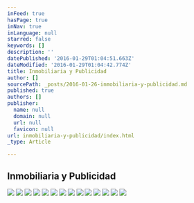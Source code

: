 ```yaml
---
inFeed: true
hasPage: true
inNav: true
inLanguage: null
starred: false
keywords: []
description: ''
datePublished: '2016-01-29T01:04:51.663Z'
dateModified: '2016-01-29T01:04:42.774Z'
title: Inmobiliaria y Publicidad
author: []
sourcePath: _posts/2016-01-26-inmobiliaria-y-publicidad.md
published: true
authors: []
publisher:
  name: null
  domain: null
  url: null
  favicon: null
url: inmobiliaria-y-publicidad/index.html
_type: Article

---
```

## Inmobiliaria y Publicidad
![](https://s3-us-west-2.amazonaws.com/the-grid-img/p/c9f73d75c490e74d26ed8271abf7f3acd99d59d6.png)
![](https://s3-us-west-2.amazonaws.com/the-grid-img/p/b3551349decaa3a4f985c612522717fa035c511c.png)
![](https://s3-us-west-2.amazonaws.com/the-grid-img/p/e3b7544cb5804d5ec342ee9b50a28a750fa98fd9.png)
![](https://s3-us-west-2.amazonaws.com/the-grid-img/p/fd72bde4201b8a1e36624ee0f69a663588e9cdfa.png)
![](https://s3-us-west-2.amazonaws.com/the-grid-img/p/9e2de4d36566fb5cb8ed84781059afec68f0e228.png)
![](https://s3-us-west-2.amazonaws.com/the-grid-img/p/d8f7119ec0eb3bb281178f47f37bd792db51d984.png)
![](https://s3-us-west-2.amazonaws.com/the-grid-img/p/eda893d8663090151bed6dc97c981f91b8bac219.png)
![](https://s3-us-west-2.amazonaws.com/the-grid-img/p/4c5ce6c5b8a500ffc66e7587bda548cc37a00878.png)
![](https://s3-us-west-2.amazonaws.com/the-grid-img/p/b10cf1bea144332de3e4119c8be085e1725d5189.png)
![](https://s3-us-west-2.amazonaws.com/the-grid-img/p/5d8389073283e5f59fea62923aba5fbc009ad105.png)
![](https://s3-us-west-2.amazonaws.com/the-grid-img/p/61ead2ed438f03aa8c8799af6824175cc708d95b.png)
![](https://s3-us-west-2.amazonaws.com/the-grid-img/p/a893ba2cb55fa1533046689e4fd45bb8da967731.png)
![](https://s3-us-west-2.amazonaws.com/the-grid-img/p/8148bd6379e4cf712a61666fe26d3d22d5ee8f8f.png)
![](https://s3-us-west-2.amazonaws.com/the-grid-img/p/e7f1fe11fa5160d679c0fa4117d5a7dac41a9ed5.png)